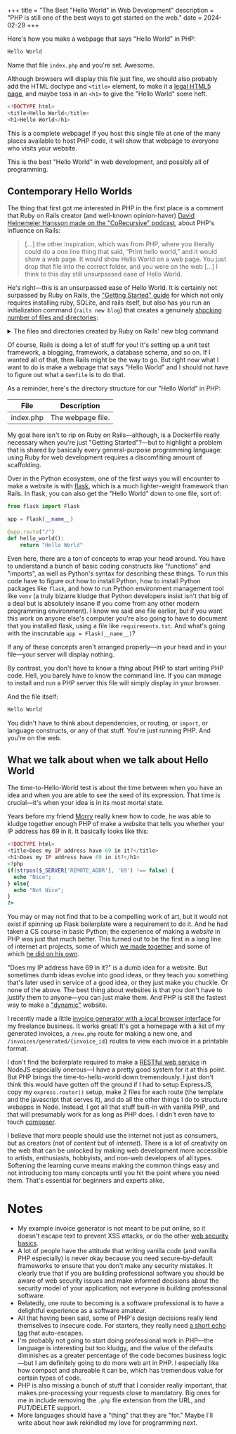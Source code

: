 +++
title = "The Best \"Hello World\" in Web Development"
description = "PHP is still one of the best ways to get started on the web."
date = 2024-02-29
+++

Here's how you make a webpage that says "Hello World" in PHP:

```php
Hello World
```

Name that file `index.php` and you're set. Awesome.

Although browsers will display this file just fine, we should also probably add the HTML doctype and `<title>` element, to make it a [legal HTML5 page](http://lofi.limo/blog/write-html-right), and maybe toss in an `<h1>` to give the "Hello World" some heft.

```php
<!DOCTYPE html>
<title>Hello World</title>
<h1>Hello World</h1>
```

This is a complete webpage! If you host this single file at one of the many places available to host PHP code, it will show that webpage to everyone who visits your website.

This is the best "Hello World" in web development, and possibly all of programming.
## Contemporary Hello Worlds

The thing that first got me interested in PHP in the first place is a comment that Ruby on Rails creator (and well-known opinion-haver) [David Heinemeier Hansson made on the "CoRecursive" podcast](https://corecursive.com/045-david-heinemeier-hansson-software-contrarian/), about PHP's influence on Rails:

> \[...] the other inspiration, which was from PHP, where you literally could do a one line thing that said, “Print hello world,” and it would show a web page. It would show Hello World on a web page. You just drop that file into the correct folder, and you were on the web \[...] I think to this day still unsurpassed ease of Hello World.

He's right—this is an unsurpassed ease of Hello World. It is certainly not surpassed by Ruby on Rails, the ["Getting Started" guide](https://guides.rubyonrails.org/getting_started.html) for which not only requires installing ruby, SQLite, and rails itself, but also has you run an initialization command (`rails new blog`) that creates a genuinely [shocking number of files and directories](view-source:https://guides.rubyonrails.org/getting_started.html#creating-the-blog-application):

<details>
<summary>The files and directories created by Ruby on Rails' new blog command</summary>
<table><thead>
<tr>
<th>File/Folder</th>
<th>Purpose</th>
</tr>
</thead><tbody>
<tr>
<td>app/</td>
<td>Contains the controllers, models, views, helpers, mailers, channels, jobs, and assets for your application. You'll focus on this folder for the remainder of this guide.</td>
</tr>
<tr>
<td>bin/</td>
<td>Contains the <code>rails</code> script that starts your app and can contain other scripts you use to set up, update, deploy, or run your application.</td>
</tr>
<tr>
<td>config/</td>
<td>Contains configuration for your application's routes, database, and more. This is covered in more detail in <a href="[configuring.html](view-source:https://guides.rubyonrails.org/configuring.html)">Configuring Rails Applications</a>.</td>
</tr>
<tr>
<td>config.ru</td>
<td>Rack configuration for Rack-based servers used to start the application. For more information about Rack, see the <a href="[https://rack.github.io/](view-source:https://rack.github.io/)">Rack website</a>.</td>
</tr>
<tr>
<td>db/</td>
<td>Contains your current database schema, as well as the database migrations.</td>
</tr>
<tr>
<td>Dockerfile</td>
<td>Configuration file for Docker.</td>
</tr>
<tr>
<td>Gemfile<br>Gemfile.lock</td>
<td>These files allow you to specify what gem dependencies are needed for your Rails application. These files are used by the Bundler gem. For more information about Bundler, see the <a href="[https://bundler.io](view-source:https://bundler.io/)">Bundler website</a>.</td>
</tr>
<tr>
<td>lib/</td>
<td>Extended modules for your application.</td>
</tr>
<tr>
<td>log/</td>
<td>Application log files.</td>
</tr>
<tr>
<td>public/</td>
<td>Contains static files and compiled assets. When your app is running, this directory will be exposed as-is.</td>
</tr>
<tr>
<td>Rakefile</td>
<td>This file locates and loads tasks that can be run from the command line. The task definitions are defined throughout the components of Rails. Rather than changing <code>Rakefile</code>, you should add your own tasks by adding files to the <code>lib/tasks</code> directory of your application.</td>
</tr>
<tr>
<td>README.md</td>
<td>This is a brief instruction manual for your application. You should edit this file to tell others what your application does, how to set it up, and so on.</td>
</tr>
<tr>
<td>storage/</td>
<td>Active Storage files for Disk Service. This is covered in <a href="[active_storage_overview.html](view-source:https://guides.rubyonrails.org/active_storage_overview.html)">Active Storage Overview</a>.</td>
</tr>
<tr>
<td>test/</td>
<td>Unit tests, fixtures, and other test apparatus. These are covered in <a href="[testing.html](view-source:https://guides.rubyonrails.org/testing.html)">Testing Rails Applications</a>.</td>
</tr>
<tr>
<td>tmp/</td>
<td>Temporary files (like cache and pid files).</td>
</tr>
<tr>
<td>vendor/</td>
<td>A place for all third-party code. In a typical Rails application this includes vendored gems.</td>
</tr>
<tr>
<td>.dockerignore</td>
<td>This file tells Docker which files it should not copy into the container.</td>
</tr>
<tr>
<td>.gitattributes</td>
<td>This file defines metadata for specific paths in a git repository. This metadata can be used by git and other tools to enhance their behavior. See the <a href="[https://git-scm.com/docs/gitattributes](view-source:https://git-scm.com/docs/gitattributes)">gitattributes documentation</a> for more information.</td>
</tr>
<tr>
<td>.gitignore</td>
<td>This file tells git which files (or patterns) it should ignore. See <a href="[https://help.github.com/articles/ignoring-files](view-source:https://help.github.com/articles/ignoring-files)">GitHub - Ignoring files</a> for more information about ignoring files.</td>
</tr>
<tr>
<td>.ruby-version</td>
<td>This file contains the default Ruby version.</td>
</tr>
</tbody></table>
</details>

Of course, Rails is doing a lot of stuff for you! It's setting up a unit test framework, a blogging, framework, a database schema, and so on. If I wanted all of that, then Rails might be the way to go. But right now what I want to do is make a webpage that says "Hello World" and I should not have to figure out what a `Gemfile` is to do that.

As a reminder, here's the directory structure for our "Hello World" in PHP:

| File        | Description       |
| ----------- | ----------------- |
| index.php | The webpage file. |

My goal here isn't to rip on Ruby on Rails—although, is a Dockerfile really necessary when you're just "Getting Started"?—but to highlight a problem that is shared by basically every general-purpose programming language: using Ruby for web development requires a discomfiting amount of scaffolding.

Over in the Python ecosystem, one of the first ways you will encounter to make a website is with  [flask](https://flask.palletsprojects.com/en/3.0.x/quickstart/), which is a much lighter-weight framework than Rails. In flask, you can also get the "Hello World" down to one file, sort of:

```python
from flask import Flask

app = Flask(__name__)

@app.route("/")
def hello_world():
    return "Hello World"
```

Even here, there are a ton of concepts to wrap your head around. You have to understand a bunch of basic coding constructs like "functions" and "imports", as well as Python's syntax for describing these things. To run this code have to figure out how to install Python, how to install Python packages like `flask`, and how to run Python environment management tool like `venv` (a truly bizarre kludge that Python developers insist isn't that big of a deal but is absolutely insane if you come from any other modern programming environment). I know we said one file earlier, but if you want this work on anyone else's computer you're also going to have to document that you installed flask, using a file like `requirements.txt`. And what's going with the inscrutable `app = Flask(__name__)`?

If any of these concepts aren't arranged properly—in your head and in your file—your server will display nothing.

By contrast, you don't have to know a *thing* about PHP to start writing PHP code. Hell, you barely have to know the command line. If you can manage to install and run a PHP server this file will simply display in your browser.

And the file itself:

```php
Hello World
```

You didn't have to think about dependencies, or routing, or `import`, or language constructs, or any of that stuff. You're just running PHP. And you're on the web.

## What we talk about when we talk about Hello World

The time-to-Hello-World test is about the time between when you have an idea and when you are able to see the seed of its expression. That time is crucial—it's when your idea is in its most mortal state.

Years before my friend [Morry](https://wttdotm.com/) really knew how to code, he was able to kludge together enough PHP of make a website that tells you whether your IP address has 69 in it. It basically looks like this:

```php
<!DOCTYPE html>
<title>Does my IP address have 69 in it?</title>
<h1>Does my IP address have 69 in it?</h1>
<?php
if(strpos($_SERVER['REMOTE_ADDR'], '69') !== false) {
  echo "Nice";
} else{
  echo "Not Nice";
}
?>
```

You may or may not find that to be a compelling work of art, but it would not exist if spinning up Flask boilerplate were a requirement to do it. And he had taken a CS course in basic Python; the experience of making a *website* in PHP was just that much better. This turned out to be the first in a long line of internet art projects, some of which [we made together](https://wemakeinter.net/) and some of which [he did on his own](https://github.com/wttdotm?tab=repositories).

"Does my IP address have 69 in it?" is a dumb idea for a website. But sometimes dumb ideas evolve into good ideas, or they teach you something that's later used in service of a good idea, or they just make you chuckle. Or none of the above. The best thing about websites is that you don't have to justify them to anyone—you can just make them. And PHP is still the fastest way to make a ["dynamic"](https://blog.wesleyac.com/posts/no-static-websites) website.

I recently made a little [invoice generator with a local browser interface](https://github.com/alexpetros/invoice-generator) for my freelance business. It works great! It's got a homepage with a list of my generated invoices, a `/new.php` route for making a new one, and `/invoices/generated/{invoice_id}` routes to view each invoice in a printable format.

I don't find the boilerplate required to make a [RESTful web service](https://intercoolerjs.org/2016/01/18/rescuing-rest.html) in NodeJS especially onerous—I have a pretty good system for it at this point. But PHP brings the time-to-hello-world down tremendously. I just don't think this would have gotten off the ground if I had to setup ExpressJS, copy my `express.router()` setup, make 2 files for each route (the template and the javascript that serves it), and do all the other things I do to structure webapps in Node. Instead, I got all that stuff built-in with vanilla PHP, and that will presumably work for as long as PHP does. I didn't even have to touch [composer](https://getcomposer.org/).

I believe that more people should use the internet not just as consumers, but as creators (not of *content* but of *internet*). There is a lot of creativity on the web that can be unlocked by making web development more accessible to artists, enthusiasts, hobbyists, and non-web developers of all types. Softening the learning curve means making the common things easy and not introducing too many concepts until you hit the point where you need them. That's essential for beginners and experts alike.

# Notes
- My example invoice generator is not meant to be put online, so it doesn't escape text to prevent XSS attacks, or do the other [web security basics](https://htmx.org/essays/web-security-basics-with-htmx/).
- A lot of people have the attitude that writing vanilla code (and vanilla PHP especially) is never okay because you need secure-by-default frameworks to ensure that you don't make any security mistakes. It clearly true that if you are building professional software you should be aware of web security issues and make informed decisions about the security model of your application; not everyone is building professional software.
- Relatedly, one route to becoming is a software professional is to have a delightful experience as a software amateur.
- All that having been said, some of PHP's design decisions really lend themselves to insecure code. For starters, they really need [a short echo tag](https://www.php.net/manual/en/language.basic-syntax.phptags.php) that auto-escapes.
- I'm probably not going to start doing professional work in PHP—the language is interesting but too kludgy, and the value of the defaults diminishes as a greater percentage of the code becomes business logic—but I am definitely going to do more web art in PHP. I especially like how compact and shareable it can be, which has tremendous value for certain types of code.
- PHP is also missing a bunch of stuff that I consider really important, that makes pre-processing your requests close to mandatory. Big ones for me in include removing the `.php` file extension from the URL, and PUT/DELETE support.
- More languages should have a "thing" that they are "for." Maybe I'll write about how awk rekindled my love for programming next.
